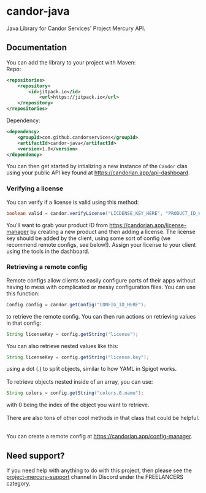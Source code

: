 # candor-java
Java Library for Candor Services' Project Mercury API.

## Documentation
You can add the library to your project with Maven:
<br>Repo:
```xml
<repositories>
    <repository>
        <id>jitpack.io</id>
            <url>https://jitpack.io</url>
    </repository>
</repositories>
```
Dependency:
```xml
<dependency>
    <groupId>com.github.candorservices</groupId>
    <artifactId>candor-java</artifactId>
    <version>1.0</version>
</dependency>
```
You can then get started by intializing a new instance of the `Candor` clas using your public API key found at https://candorian.app/api-dashboard.

### Verifying a license
You can verify if a license is valid using this method:
```java
boolean valid = candor.verifyLicense("LICDENSE_KEY_HERE", "PRODUCT_ID_HERE");
```

You'll want to grab your product ID from https://candorian.app/license-manager by creating a new product and then adding a license. The license key should be added by the client, using some sort of config (we recommend remote configs, see below!). Assign your license to your client using the tools in the dashboard.

### Retrieving a remote config
Remote configs allow clients to easily configure parts of their apps without having to mess with complicated or messy configuration files. You can use this function:
```java
Config config = candor.getConfig("CONFIG_ID_HERE");
```
to retrieve the remote config. You can then run actions on retrieving values in that config:
```java
String licenseKey = config.getString("license");
```

You can also retrieve nested values like this:
```java
String licenseKey = config.getString("license.key");
```
using a dot (.) to split objects, similar to how YAML in Spigot works.
<br><br>
To retrieve objects nested inside of an array, you can use:
```java
String colors = config.getString("colors.0.name");
```
with 0 being the index of the object you want to retrieve.
<br><br>
There are also tons of other cool methods in that class that could be helpful.
<br><br>

You can create a remote config at https://candorian.app/config-manager.

## Need support?
If you need help with anything to do with this project, then please see the [project-mercury-support](https://canary.discord.com/channels/650773903236399134/1146431646418079744) channel in Discord under the FREELANCERS category.
